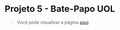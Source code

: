 # Projeto 5 - Bate-Papo UOL

> Você pode visualizar a página [aqui](https://batepapouol.driven-paulaabro.com).
